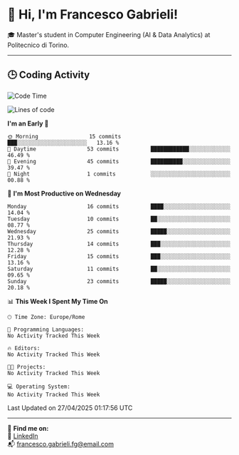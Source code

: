 # 👋 Hi, I'm Francesco Gabrieli!

🎓 Master's student in Computer Engineering (AI & Data Analytics) at Politecnico di Torino.  

---

## 🕒 Coding Activity

<!--START_SECTION:waka-->
![Code Time](http://img.shields.io/badge/Code%20Time-35%20hrs%203%20mins-blue)

![Lines of code](https://img.shields.io/badge/From%20Hello%20World%20I%27ve%20Written-46.2%20thousand%20lines%20of%20code-blue)

**I'm an Early 🐤** 

```text
🌞 Morning                15 commits          ███░░░░░░░░░░░░░░░░░░░░░░   13.16 % 
🌆 Daytime                53 commits          ████████████░░░░░░░░░░░░░   46.49 % 
🌃 Evening                45 commits          ██████████░░░░░░░░░░░░░░░   39.47 % 
🌙 Night                  1 commits           ░░░░░░░░░░░░░░░░░░░░░░░░░   00.88 % 
```
📅 **I'm Most Productive on Wednesday** 

```text
Monday                   16 commits          ████░░░░░░░░░░░░░░░░░░░░░   14.04 % 
Tuesday                  10 commits          ██░░░░░░░░░░░░░░░░░░░░░░░   08.77 % 
Wednesday                25 commits          █████░░░░░░░░░░░░░░░░░░░░   21.93 % 
Thursday                 14 commits          ███░░░░░░░░░░░░░░░░░░░░░░   12.28 % 
Friday                   15 commits          ███░░░░░░░░░░░░░░░░░░░░░░   13.16 % 
Saturday                 11 commits          ██░░░░░░░░░░░░░░░░░░░░░░░   09.65 % 
Sunday                   23 commits          █████░░░░░░░░░░░░░░░░░░░░   20.18 % 
```


📊 **This Week I Spent My Time On** 

```text
🕑︎ Time Zone: Europe/Rome

💬 Programming Languages: 
No Activity Tracked This Week

🔥 Editors: 
No Activity Tracked This Week

🐱‍💻 Projects: 
No Activity Tracked This Week

💻 Operating System: 
No Activity Tracked This Week
```


 Last Updated on 27/04/2025 01:17:56 UTC
<!--END_SECTION:waka-->


---



🔗 **Find me on:**  
💼 [LinkedIn](https://www.linkedin.com/in/francesco-gabrieli)  
📬 francesco.gabrieli.fg@email.com  



